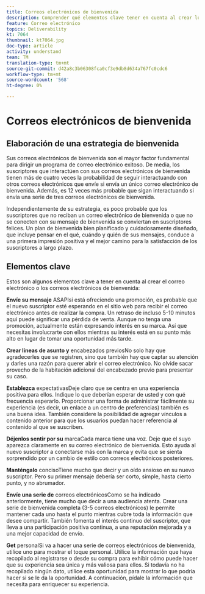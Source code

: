 ```yaml
---
title: Correos electrónicos de bienvenida
description: Comprender qué elementos clave tener en cuenta al crear los correos electrónicos de bienvenida.
feature: Correo electrónico
topics: Deliverability
kt: 7064
thumbnail: kt7064.jpg
doc-type: article
activity: understand
team: TM
translation-type: tm+mt
source-git-commit: d42a8c3b06308fca0cf3e9db8d634a767fc0cdc6
workflow-type: tm+mt
source-wordcount: '568'
ht-degree: 0%

---
```



# Correos electrónicos de bienvenida

## Elaboración de una estrategia de bienvenida

Sus correos electrónicos de bienvenida son el mayor factor fundamental para dirigir un programa de correo electrónico exitoso. De media, los suscriptores que interactúen con sus correos electrónicos de bienvenida tienen más de cuatro veces la probabilidad de seguir interactuando con otros correos electrónicos que envíe si envía un único correo electrónico de bienvenida. Además, es 12 veces más probable que sigan interactuando si envía una serie de tres correos electrónicos de bienvenida.

Independientemente de su estrategia, es poco probable que los suscriptores que no reciban un correo electrónico de bienvenida o que no se conecten con su mensaje de bienvenida se conviertan en suscriptores felices. Un plan de bienvenida bien planificado y cuidadosamente diseñado, que incluye pensar en el qué, cuándo y quién de sus mensajes, conduce a una primera impresión positiva y el mejor camino para la satisfacción de los suscriptores a largo plazo.

## Elementos clave

Estos son algunos elementos clave a tener en cuenta al crear el correo electrónico o los correos electrónicos de bienvenida:

**Envíe su mensaje**
ASAPIsi está ofreciendo una promoción, es probable que el nuevo suscriptor esté esperando en el sitio web para recibir el correo electrónico antes de realizar la compra. Un retraso de incluso 5-10 minutos aquí puede significar una pérdida de venta. Aunque no tenga una promoción, actualmente están expresando interés en su marca. Así que necesitas involucrarte con ellos mientras su interés está en su punto más alto en lugar de tomar una oportunidad más tarde.

**Crear líneas de asunto y**
encabezados previosNo solo hay que agradecerles que se registren, sino que también hay que captar su atención y darles una razón para querer abrir el correo electrónico. No olvide sacar provecho de la habitación adicional del encabezado previo para presentar su caso.

**Establezca**
expectativasDeje claro que se centra en una experiencia positiva para ellos. Indique lo que deberían esperar de usted y con qué frecuencia esperarlo. Proporcionar una forma de administrar fácilmente su experiencia (es decir, un enlace a un centro de preferencias) también es una buena idea. También considere la posibilidad de agregar vínculos a contenido anterior para que los usuarios puedan hacer referencia al contenido al que se suscriben.

**Déjenlos sentir por su**
marcaCada marca tiene una voz. Deje que el suyo aparezca claramente en su correo electrónico de bienvenida. Esto ayuda al nuevo suscriptor a conectarse más con la marca y evita que se sienta sorprendido por un cambio de estilo con correos electrónicos posteriores.

**Manténgalo**
concisoTiene mucho que decir y un oído ansioso en su nuevo suscriptor. Pero su primer mensaje debería ser corto, simple, hasta cierto punto, y no abrumador.

**Envíe una serie de**
correos electrónicosComo se ha indicado anteriormente, tiene mucho que decir a una audiencia atenta. Crear una serie de bienvenida completa (3-5 correos electrónicos) le permite mantener cada uno hasta el punto mientras cubre toda la información que desee compartir. También fomenta el interés continuo del suscriptor, que lleva a una participación positiva continua, a una reputación mejorada y a una mejor capacidad de envío.

**Get**
personalSi va a hacer una serie de correos electrónicos de bienvenida, utilice uno para mostrar el toque personal. Utilice la información que haya recopilado al registrarse o desde su compra para exhibir cómo puede hacer que su experiencia sea única y más valiosa para ellos. Si todavía no ha recopilado ningún dato, utilice esta oportunidad para mostrar lo que podría hacer si se le da la oportunidad. A continuación, pídale la información que necesita para enriquecer su experiencia.
